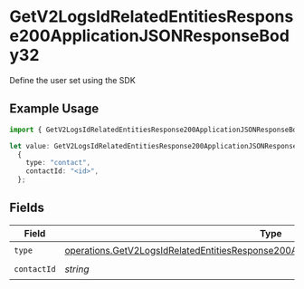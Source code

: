 # GetV2LogsIdRelatedEntitiesResponse200ApplicationJSONResponseBody32

Define the user set using the SDK

## Example Usage

```typescript
import { GetV2LogsIdRelatedEntitiesResponse200ApplicationJSONResponseBody32 } from "orq-poc-typescript-multi-env-version/models/operations";

let value: GetV2LogsIdRelatedEntitiesResponse200ApplicationJSONResponseBody32 =
  {
    type: "contact",
    contactId: "<id>",
  };
```

## Fields

| Field                                                                                                                                                                                          | Type                                                                                                                                                                                           | Required                                                                                                                                                                                       | Description                                                                                                                                                                                    |
| ---------------------------------------------------------------------------------------------------------------------------------------------------------------------------------------------- | ---------------------------------------------------------------------------------------------------------------------------------------------------------------------------------------------- | ---------------------------------------------------------------------------------------------------------------------------------------------------------------------------------------------- | ---------------------------------------------------------------------------------------------------------------------------------------------------------------------------------------------- |
| `type`                                                                                                                                                                                         | [operations.GetV2LogsIdRelatedEntitiesResponse200ApplicationJSONResponseBody3EvalsType](../../models/operations/getv2logsidrelatedentitiesresponse200applicationjsonresponsebody3evalstype.md) | :heavy_check_mark:                                                                                                                                                                             | N/A                                                                                                                                                                                            |
| `contactId`                                                                                                                                                                                    | *string*                                                                                                                                                                                       | :heavy_check_mark:                                                                                                                                                                             | N/A                                                                                                                                                                                            |